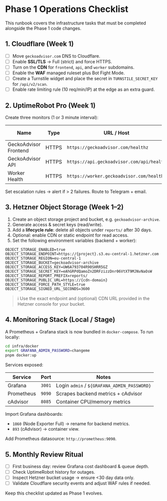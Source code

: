 # Phase 1 Operations Checklist

This runbook covers the infrastructure tasks that must be completed alongside the Phase 1 code changes.

## 1. Cloudflare (Week 1)
- [ ] Move `geckoadvisor.com` DNS to Cloudflare.
- [ ] Enable **SSL/TLS** → Full (strict) and force HTTPS.
- [ ] Turn on the **CDN** for `frontend`, `api`, and `worker` subdomains.
- [ ] Enable the **WAF** managed ruleset plus Bot Fight Mode.
- [ ] Create a Turnstile widget and place the secret in `TURNSTILE_SECRET_KEY` for `/api/v2/scan`.
- [ ] Enable rate limiting rule (10 req/min/IP) at the edge as an extra guard.

## 2. UptimeRobot Pro (Week 1)
Create three monitors (1 or 3 minute interval):

| Name | Type | URL / Host | Alert Contacts |
|------|------|------------|----------------|
| GeckoAdvisor Frontend | HTTPS | `https://geckoadvisor.com/healthz` | Pager / Email |
| GeckoAdvisor API | HTTPS | `https://api.geckoadvisor.com/api/health` | Pager / Email |
| Worker Health | HTTPS | `https://worker.geckoadvisor.com/health` | Pager / Email |

Set escalation rules → alert if > 2 failures. Route to Telegram + email.

## 3. Hetzner Object Storage (Week 1–2)
1. Create an object storage project and bucket, e.g. `geckoadvisor-archive`.
2. Generate access & secret keys (read/write).
3. Add a **lifecycle rule**: delete all objects under `reports/` after 30 days.
4. Optional: enable CDN or static endpoint for read access.
5. Set the following environment variables (backend + worker):

```
OBJECT_STORAGE_ENABLED=true
OBJECT_STORAGE_ENDPOINT=https://{project}.s3.eu-central-1.hetzner.com
OBJECT_STORAGE_REGION=eu-central-1
OBJECT_STORAGE_BUCKET=geckoadvisor-archive
OBJECT_STORAGE_ACCESS_KEY=UW6A793704R90SHRR5GZ
OBJECT_STORAGE_SECRET_KEY=eAhGRPdQamoZn2DRFzizzDnr06VtXT9MJNvNaOsW
OBJECT_STORAGE_REPORT_PREFIX=reports/
OBJECT_STORAGE_PUBLIC_URL=https://{cdn-domain}
OBJECT_STORAGE_FORCE_PATH_STYLE=true
OBJECT_STORAGE_SIGNED_URL_SECONDS=3600
```

> ℹ️ Use the exact endpoint and (optional) CDN URL provided in the Hetzner console for your bucket.

## 4. Monitoring Stack (Local / Stage)
A Prometheus + Grafana stack is now bundled in `docker-compose`. To run locally:

```bash
cd infra/docker
export GRAFANA_ADMIN_PASSWORD=changeme
pnpm docker:up
```

Services exposed:

| Service | Port | Notes |
|---------|------|-------|
| Grafana | `3001` | Login `admin` / `${GRAFANA_ADMIN_PASSWORD}` |
| Prometheus | `9090` | Scrapes backend metrics + cAdvisor |
| cAdvisor | `8085` | Container CPU/memory metrics |

Import Grafana dashboards:
- `1860` (Node Exporter Full) → rename for backend metrics.
- `893` (cAdvisor) → container view.

Add Prometheus datasource: `http://prometheus:9090`.

## 5. Monthly Review Ritual
- [ ] First business day: review Grafana cost dashboard & queue depth.
- [ ] Check UptimeRobot history for outages.
- [ ] Inspect Hetzner bucket usage → ensure <30 day data only.
- [ ] Validate Cloudflare security events and adjust WAF rules if needed.

Keep this checklist updated as Phase 1 evolves.
